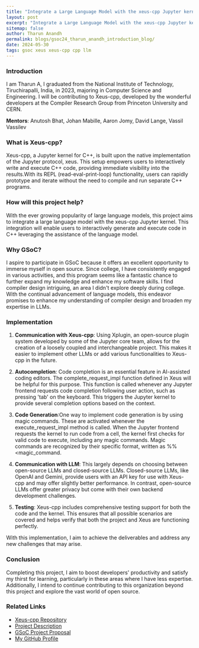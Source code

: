 ```yaml
---
title: "Integrate a Large Language Model with the xeus-cpp Jupyter kernel"
layout: post
excerpt: "Integrate a Large Language Model with the xeus-cpp Jupyter kernel, part of Google Summer of Code 2024, aims to integrate a large langauge model into the xeus kernel for users to interactively generate and execute code."
sitemap: false
author: Tharun Anandh
permalink: blogs/gsoc24_tharun_anandh_introduction_blog/
date: 2024-05-30
tags: gsoc xeus xeus-cpp cpp llm
---
```


### Introduction

I am Tharun A, I graduated from the National Institute of Technology, Tiruchirapalli, India, in 2023, majoring in Computer Science and Engineering. I will be contributing to Xeus-cpp, developed by the wonderful developers at the Compiler Research Group from Princeton University and CERN.

**Mentors**: Anutosh Bhat, Johan Mabille, Aaron Jomy, David Lange, Vassil Vassilev

### What is Xeus-cpp?

Xeus-cpp, a Jupyter kernel for C++, is built upon the native implementation of the
Jupyter protocol, xeus. This setup empowers users to interactively write and
execute C++ code, providing immediate visibility into the results.With its REPL
(read-eval-print-loop) functionality, users can rapidly prototype and iterate
without the need to compile and run separate C++ programs.

### How will this project help?

With the ever growing popularity of large language models, this project aims to
integrate a large language model with the xeus-cpp Jupyter kernel. This
integration will enable users to interactively generate and execute code in C++
leveraging the assistance of the language model.

### Why GSoC?

I aspire to participate in GSoC because it offers an excellent opportunity to immerse myself in open source. Since college, I have consistently engaged in various activities, and this program seems like a fantastic chance to further expand my knowledge and enhance my software skills. I find compiler design intriguing, an area I didn't explore deeply during college. With the continual advancement of language models, this endeavor promises to enhance my understanding of compiler design and broaden my expertise in LLMs.

### Implementation

1. **Communication with Xeus-cpp**: Using Xplugin, an open-source plugin system developed by some of the Jupyter core team, allows for the creation of a loosely coupled and interchangeable project. This makes it easier to implement other LLMs or add various functionalities to Xeus-cpp in the future.

2. **Autocompletion**: Code completion is an essential feature in AI-assisted coding editors. The complete_request_impl function defined in Xeus will be helpful for this purpose. This function is called whenever any Jupyter frontend requests code completion following user action, such as pressing 'tab' on the keyboard. This triggers the Jupyter kernel to provide several completion options based on the context.

3. **Code Generation**:One way to implement code generation is by using magic commands. These are activated whenever the execute_request_impl method is called. When the Jupyter frontend requests the kernel to run code from a cell, the kernel first checks for valid code to execute, including any magic commands. Magic commands are recognized by their specific format, written as %%<magic_command.

4. **Communication with LLM**: This largely depends on choosing between open-source LLMs and closed-source LLMs. Closed-source LLMs, like OpenAI and Gemini, provide users with an API key for use with Xeus-cpp and may offer slightly better performance. In contrast, open-source LLMs offer greater privacy but come with their own backend development challenges.

4. **Testing**: Xeus-cpp includes comprehensive testing support for both the code and the kernel. This ensures that all possible scenarios are covered and helps verify that both the project and Xeus are functioning perfectly.

With this implementation, I aim to achieve the deliverables and address any new challenges that may arise.

### Conclusion

Completing this project, I aim to boost developers' productivity and satisfy my thirst for learning, particularly in these areas where I have less expertise. Additionally, I intend to continue contributing to this organization beyond this project and explore the vast world of open source.

### Related Links

- [Xeus-cpp Repository](https://github.com/compiler-research/xeus-cpp)
- [Project Description](https://hepsoftwarefoundation.org/gsoc/2024/proposal_XeusCpp-LLM.html)
- [GSoC Project Proposal](/assets/docs/TharunA_GSoC_Proposal_2024-Xeus-Cpp.pdf)
- [My GitHub Profile](https://github.com/tharun571)
